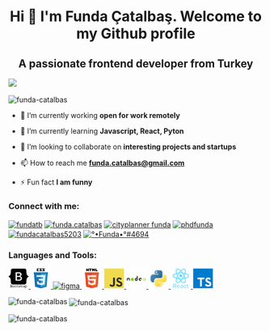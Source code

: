<h1 align="center">Hi 👋 I'm Funda Çatalbaş. Welcome to my Github profile</h1>
<h2 align="center">A passionate frontend developer from Turkey</h2>
<img class="MMImage-Origin" src="https://i.pinimg.com/originals/92/00/18/9200189aa837cc972d9e0e0224eefa47.gif">

<p align="left"> <img src="https://komarev.com/ghpvc/?username=funda-catalbas&label=Profile%20views&color=0e75b6&style=flat" alt="funda-catalbas" /> </p>

- 🔭 I’m currently working **open for work remotely**

- 🌱 I’m currently learning **Javascript, React, Pyton**

- 👯 I’m looking to collaborate on **interesting projects and startups**

- 📫 How to reach me **funda.catalbas@gmail.com**

- ⚡ Fun fact **I am funny**

<h3 align="left">Connect with me:</h3>
<p align="left">
<a href="https://twitter.com/fundatb" target="blank"><img align="center" src="https://raw.githubusercontent.com/rahuldkjain/github-profile-readme-generator/master/src/images/icons/Social/twitter.svg" alt="fundatb" height="30" width="40" /></a>
<a href="https://codesandbox.com/funda.catalbas" target="blank"><img align="center" src="https://raw.githubusercontent.com/rahuldkjain/github-profile-readme-generator/master/src/images/icons/Social/codesandbox.svg" alt="funda.catalbas" height="30" width="40" /></a>
<a href="https://fb.com/ci̇typlanner funda" target="blank"><img align="center" src="https://raw.githubusercontent.com/rahuldkjain/github-profile-readme-generator/master/src/images/icons/Social/facebook.svg" alt="ci̇typlanner funda" height="30" width="40" /></a>
<a href="https://instagram.com/phdfunda" target="blank"><img align="center" src="https://raw.githubusercontent.com/rahuldkjain/github-profile-readme-generator/master/src/images/icons/Social/instagram.svg" alt="phdfunda" height="30" width="40" /></a>
<a href="https://www.youtube.com/c/fundacatalbas5203" target="blank"><img align="center" src="https://raw.githubusercontent.com/rahuldkjain/github-profile-readme-generator/master/src/images/icons/Social/youtube.svg" alt="fundacatalbas5203" height="30" width="40" /></a>
<a href="https://discord.gg/°•Funda•°#4694" target="blank"><img align="center" src="https://raw.githubusercontent.com/rahuldkjain/github-profile-readme-generator/master/src/images/icons/Social/discord.svg" alt="°•Funda•°#4694" height="30" width="40" /></a>
</p>

<h3 align="left">Languages and Tools:</h3>
<p align="left"> <a href="https://getbootstrap.com" target="_blank" rel="noreferrer"> <img src="https://raw.githubusercontent.com/devicons/devicon/master/icons/bootstrap/bootstrap-plain-wordmark.svg" alt="bootstrap" width="40" height="40"/> </a> <a href="https://www.w3schools.com/css/" target="_blank" rel="noreferrer"> <img src="https://raw.githubusercontent.com/devicons/devicon/master/icons/css3/css3-original-wordmark.svg" alt="css3" width="40" height="40"/> </a> <a href="https://www.figma.com/" target="_blank" rel="noreferrer"> <img src="https://www.vectorlogo.zone/logos/figma/figma-icon.svg" alt="figma" width="40" height="40"/> </a> <a href="https://www.w3.org/html/" target="_blank" rel="noreferrer"> <img src="https://raw.githubusercontent.com/devicons/devicon/master/icons/html5/html5-original-wordmark.svg" alt="html5" width="40" height="40"/> </a> <a href="https://developer.mozilla.org/en-US/docs/Web/JavaScript" target="_blank" rel="noreferrer"> <img src="https://raw.githubusercontent.com/devicons/devicon/master/icons/javascript/javascript-original.svg" alt="javascript" width="40" height="40"/> </a> <a href="https://nodejs.org" target="_blank" rel="noreferrer"> <img src="https://raw.githubusercontent.com/devicons/devicon/master/icons/nodejs/nodejs-original-wordmark.svg" alt="nodejs" width="40" height="40"/> </a> <a href="https://www.python.org" target="_blank" rel="noreferrer"> <img src="https://raw.githubusercontent.com/devicons/devicon/master/icons/python/python-original.svg" alt="python" width="40" height="40"/> </a> <a href="https://reactjs.org/" target="_blank" rel="noreferrer"> <img src="https://raw.githubusercontent.com/devicons/devicon/master/icons/react/react-original-wordmark.svg" alt="react" width="40" height="40"/> </a> <a href="https://www.typescriptlang.org/" target="_blank" rel="noreferrer"> <img src="https://raw.githubusercontent.com/devicons/devicon/master/icons/typescript/typescript-original.svg" alt="typescript" width="40" height="40"/> </a> </p>

<p><img align="left" src="https://github-readme-stats.vercel.app/api/top-langs?username=funda-catalbas&show_icons=true&locale=en&layout=compact" alt="funda-catalbas" /></p>

<p>&nbsp;<img align="center" src="https://github-readme-stats.vercel.app/api?username=funda-catalbas&show_icons=true&locale=en" alt="funda-catalbas" /></p>

<p><img align="center" src="https://github-readme-streak-stats.herokuapp.com/?user=funda-catalbas&" alt="funda-catalbas" /></p>

